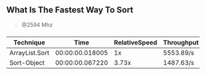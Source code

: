 
What Is The Fastest Way To Sort
-------------------------------
> @2594 Mhz


### 


|Technique     |Time           |RelativeSpeed|Throughput|
|--------------|---------------|-------------|----------|
|ArrayList.Sort|00:00:00.018005|1x           |5553.89/s |
|Sort-Object   |00:00:00.067220|3.73x        |1487.63/s |





